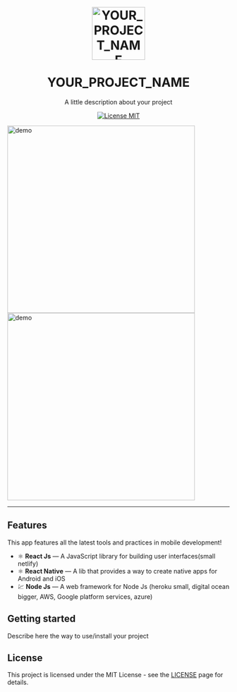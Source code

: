 
<h1 align="center">
<br>
  <img src="YOUR_LOGO_URL" alt="YOUR_PROJECT_NAME" width="120">
<br>
<br>
YOUR_PROJECT_NAME
</h1>

<p align="center">A little description about your project</p>

<p align="center">
  <a href="https://opensource.org/licenses/MIT">
    <img src="https://img.shields.io/badge/License-MIT-blue.svg" alt="License MIT">
  </a>
</p>

[//]: # (Add your gifs/images here:)
<div>
  <img src="IMAGE_1_URL" alt="demo" height="425">
  <img src="IMAGE_2_URL" alt="demo" height="425">
</div>

<hr />

## Features
[//]: # (Add the features of your project here:)
This app features all the latest tools and practices in mobile development!

- ⚛️ **React Js** — A JavaScript library for building user interfaces(small netlify)
- ⚛️ **React Native** — A lib that provides a way to create native apps for Android and iOS
- 💹 **Node Js** — A web framework for Node Js (heroku small, digital ocean bigger, AWS, Google platform services, azure)

## Getting started

Describe here the way to use/install your project


## License

This project is licensed under the MIT License - see the [LICENSE](https://opensource.org/licenses/MIT) page for details.
